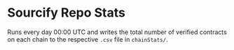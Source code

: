 # Sourcify Repo Stats

Runs every day 00:00 UTC and writes the total number of verified contracts on each chain to the respective `.csv` file in `chainStats/`.
